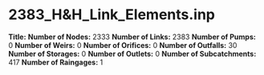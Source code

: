 # 2383_H&H_Link_Elements.inp
**Title:** 
**Number of Nodes:** 2333
**Number of Links:** 2383
**Number of Pumps:** 0
**Number of Weirs:** 0
**Number of Orifices:** 0
**Number of Outfalls:** 30
**Number of Storages:** 0
**Number of Outlets:** 0
**Number of Subcatchments:** 417
**Number of Raingages:** 1
